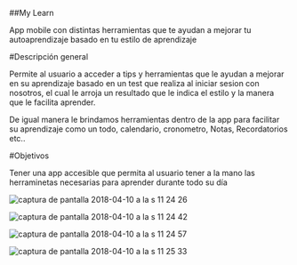 ##My Learn

App mobile con distintas herramientas que te ayudan a mejorar tu
autoaprendizaje basado en tu estilo de aprendizaje

#Descripción general

Permite al usuario a acceder a tips y herramientas que le ayudan a mejorar en su
aprendizaje basado en un test que realiza al iniciar sesion con nosotros, el cual le arroja
un resultado que le indica el estilo y la manera que le facilita aprender.

De igual manera le brindamos herramientas dentro de la app para facilitar su aprendizaje
como un todo, calendario, cronometro, Notas, Recordatorios etc..

#Objetivos

Tener una app accesible que permita al usuario tener a la mano las herraminetas necesarias para aprender
durante todo su día

![captura de pantalla 2018-04-10 a la s 11 24 26](https://user-images.githubusercontent.com/32860406/38569855-08d7b5a0-3cb2-11e8-98bb-e91617550350.png)

![captura de pantalla 2018-04-10 a la s 11 24 42](https://user-images.githubusercontent.com/32860406/38569882-19ee326a-3cb2-11e8-9f0a-38df9058e3ce.png)

![captura de pantalla 2018-04-10 a la s 11 24 57](https://user-images.githubusercontent.com/32860406/38569888-1c5a4728-3cb2-11e8-855b-3cd417b088ed.png)


![captura de pantalla 2018-04-10 a la s 11 25 33](https://user-images.githubusercontent.com/32860406/38569894-1f7c1a3a-3cb2-11e8-8a96-57dcbec20690.png)
